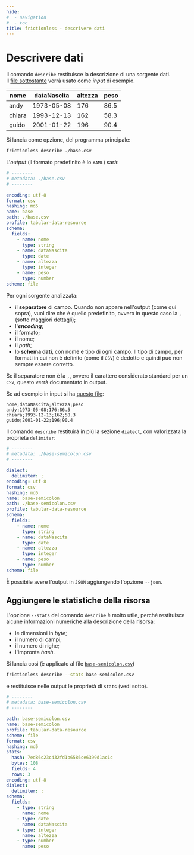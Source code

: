 ```yaml
---
hide:
#  - navigation
#  - toc
title: frictionless - descrivere dati
---
```


# Descrivere dati

Il comando `describe` restituisce la descrizione di una sorgente dati.<br>
Il [file sottostante](../miller/risorse/base.csv) verrà usato come *input* di esempio.


| nome | dataNascita | altezza | peso |
| --- | --- | --- | --- |
| andy | 1973-05-08 | 176 | 86.5 |
| chiara | 1993-12-13 | 162 | 58.3 |
| guido | 2001-01-22 | 196 | 90.4 |

Si lancia come opzione, del programma principale:

```bash
frictionless describe ./base.csv
```

L'*output* (il formato predefinito è lo `YAML`) sarà:

```yaml
# --------
# metadata: ./base.csv
# --------

encoding: utf-8
format: csv
hashing: md5
name: base
path: ./base.csv
profile: tabular-data-resource
schema:
  fields:
    - name: nome
      type: string
    - name: dataNascita
      type: date
    - name: altezza
      type: integer
    - name: peso
      type: number
scheme: file
```

Per ogni sorgente analizzata:

  - il **separatore** di campo. Quando non appare nell'output (come qui sopra), vuol dire che è quello predefinito, ovvero in questo caso la `,` (sotto maggiori dettagli);
  - l'**_encoding_**;
  - il formato;
  - il nome;
  - il *path*;
  - lo **schema dati**, con nome e tipo di ogni campo. Il tipo di campo, per formati in cui non è definito (come il `CSV`) è dedotto e quindi può non sempre essere corretto.


Se il separatore non è la `,`, ovvero il carattere considerato standard per un `CSV`, questo verrà documentato in output.

Se ad esempio in input si ha [questo file](../miller/risorse/base-semicolon.csv):

``` title="base-semicolon.csv"
nome;dataNascita;altezza;peso
andy;1973-05-08;176;86.5
chiara;1993-12-13;162;58.3
guido;2001-01-22;196;90.4
```

Il comando `describe` restituirà in più la sezione `dialect`, con valorizzata la proprietà `delimiter`:

``` yml hl_lines="5 6"
# --------
# metadata: ./base-semicolon.csv
# --------

dialect:
  delimiter: ;
encoding: utf-8
format: csv
hashing: md5
name: base-semicolon
path: ./base-semicolon.csv
profile: tabular-data-resource
schema:
  fields:
    - name: nome
      type: string
    - name: dataNascita
      type: date
    - name: altezza
      type: integer
    - name: peso
      type: number
scheme: file
```

È possibile avere l'output in `JSON` aggiungendo l'opzione `--json`.

## Aggiungere le statistiche della risorsa

L'opzione `--stats` del comando `describe` è molto utile, perché restituisce alcune informazioni numeriche alla descrizione della risorsa:

- le dimensioni in *byte*;
- il numero di campi;
- il numero di righe;
- l'impronta *hash*.

Si lancia così (è applicato al file [`base-semicolon.csv`](risorse/base-semicolon.csv))

``` bash
frictionless describe --stats base-semicolon.csv
```

e restituisce nelle output le proprietà di `stats` (vedi sotto).

``` yaml hl_lines="11-15"
# --------
# metadata: base-semicolon.csv
# --------

path: base-semicolon.csv
name: base-semicolon
profile: tabular-data-resource
scheme: file
format: csv
hashing: md5
stats:
  hash: 7ed86c23c432fd1b6586ce6399d1ac1c
  bytes: 108
  fields: 4
  rows: 3
encoding: utf-8
dialect:
  delimiter: ;
schema:
  fields:
    - type: string
      name: nome
    - type: date
      name: dataNascita
    - type: integer
      name: altezza
    - type: number
      name: peso
```
